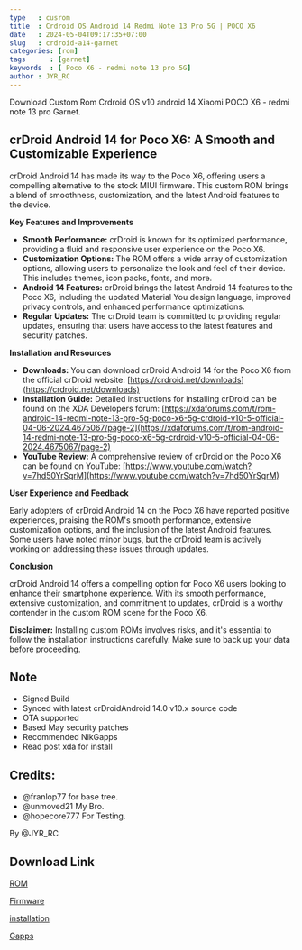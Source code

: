 ```yaml
---
type   : cusrom
title  : Crdroid OS Android 14 Redmi Note 13 Pro 5G | POCO X6
date   : 2024-05-04T09:17:35+07:00
slug   : crdroid-a14-garnet
categories: [rom]
tags      : [garnet]
keywords  : [ Poco X6 - redmi note 13 pro 5G]
author : JYR_RC
---
```


Download Custom Rom Crdroid OS v10 android 14 Xiaomi POCO X6 - redmi note 13 pro Garnet.

## crDroid Android 14 for Poco X6: A Smooth and Customizable Experience

crDroid Android 14 has made its way to the Poco X6, offering users a compelling alternative to the stock MIUI firmware. This custom ROM brings a blend of smoothness, customization, and the latest Android features to the device.

**Key Features and Improvements**

* **Smooth Performance:** crDroid is known for its optimized performance, providing a fluid and responsive user experience on the Poco X6.
* **Customization Options:** The ROM offers a wide array of customization options, allowing users to personalize the look and feel of their device. This includes themes, icon packs, fonts, and more.
* **Android 14 Features:** crDroid brings the latest Android 14 features to the Poco X6, including the updated Material You design language, improved privacy controls, and enhanced performance optimizations.
* **Regular Updates:** The crDroid team is committed to providing regular updates, ensuring that users have access to the latest features and security patches.

**Installation and Resources**

* **Downloads:** You can download crDroid Android 14 for the Poco X6 from the official crDroid website: [https://crdroid.net/downloads](https://crdroid.net/downloads)
* **Installation Guide:** Detailed instructions for installing crDroid can be found on the XDA Developers forum: [https://xdaforums.com/t/rom-android-14-redmi-note-13-pro-5g-poco-x6-5g-crdroid-v10-5-official-04-06-2024.4675067/page-2](https://xdaforums.com/t/rom-android-14-redmi-note-13-pro-5g-poco-x6-5g-crdroid-v10-5-official-04-06-2024.4675067/page-2)
* **YouTube Review:** A comprehensive review of crDroid on the Poco X6 can be found on YouTube: [https://www.youtube.com/watch?v=7hd50YrSgrM](https://www.youtube.com/watch?v=7hd50YrSgrM)

**User Experience and Feedback**

Early adopters of crDroid Android 14 on the Poco X6 have reported positive experiences, praising the ROM's smooth performance, extensive customization options, and the inclusion of the latest Android features. Some users have noted minor bugs, but the crDroid team is actively working on addressing these issues through updates.

**Conclusion**

crDroid Android 14 offers a compelling option for Poco X6 users looking to enhance their smartphone experience. With its smooth performance, extensive customization, and commitment to updates, crDroid is a worthy contender in the custom ROM scene for the Poco X6.

**Disclaimer:** Installing custom ROMs involves risks, and it's essential to follow the installation instructions carefully. Make sure to back up your data before proceeding.


## Note
- Signed Build
- Synced with latest crDroidAndroid 14.0 v10.x source code
- OTA supported
- Based May security patches
- Recommended NikGapps
- Read post xda for install

## Credits:
- @franlop77 for base tree.
- @unmoved21 My Bro.
- @hopecore777 For Testing.

By @JYR_RC


## Download Link
[ROM](https://sourceforge.net/projects/crdroid/files/garnet/10.x/)

[Firmware](https://sourceforge.net/projects/garnetrandom/files/FW/Global/fw_garnet_miui_GARNETGlobal_OS1.0.6.0.UNRMIXM_047bdb5ebf_14.0.zip/download)

[installation](https://graph.org/CrDroid-10-Flashing-Instructions-05-03)

[Gapps](https://litegapps.github.io)
